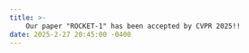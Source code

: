 ```yaml
---
title: >- 
    Our paper "ROCKET-1" has been accepted by CVPR 2025!!
date: 2025-2-27 20:45:00 -0400
---
```

